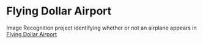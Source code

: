 # Flying Dollar Airport
Image Recognition project identifying whether or not an airplane appears in [Flying Dollar Airport](http://www.flyingdollar.com/)
